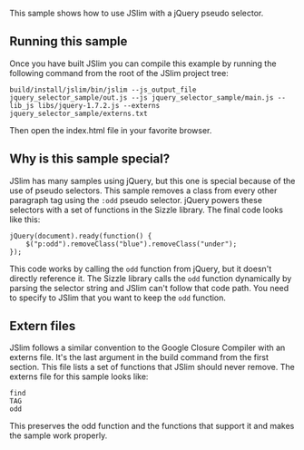 This sample shows how to use JSlim with a jQuery pseudo selector.  

Running this sample
--------------------------------------

Once you have built JSlim you can compile this example by running the following command from the root of the JSlim project tree:

<pre><code>build/install/jslim/bin/jslim --js_output_file jquery_selector_sample/out.js --js jquery_selector_sample/main.js --lib_js libs/jquery-1.7.2.js --externs jquery_selector_sample/externs.txt</code></pre>

Then open the index.html file in your favorite browser.

Why is this sample special?
--------------------------------------

JSlim has many samples using jQuery, but this one is special because of the use of pseudo selectors.  This sample removes a class from every other paragraph tag using the `:odd` pseudo selector.  jQuery powers these selectors with a set of functions in the Sizzle library.  The final code looks like this:

<pre><code>jQuery(document).ready(function() { 
    $("p:odd").removeClass("blue").removeClass("under"); 
});</code></pre>

This code works by calling the `odd` function from jQuery, but it doesn't directly reference it.  The Sizzle library calls the `odd` function dynamically by parsing the selector string and JSlim can't follow that code path.  You need to specify to JSlim that you want to keep the `odd` function.

Extern files
--------------------------------------

JSlim follows a similar convention to the Google Closure Compiler with an externs file.  It's the last argument in the build command from the first section.  This file lists a set of functions that JSlim should never remove.  The externs file for this sample looks like:

<pre><code>find
TAG
odd</code></pre>

This preserves the odd function and the functions that support it and makes the sample work properly.
